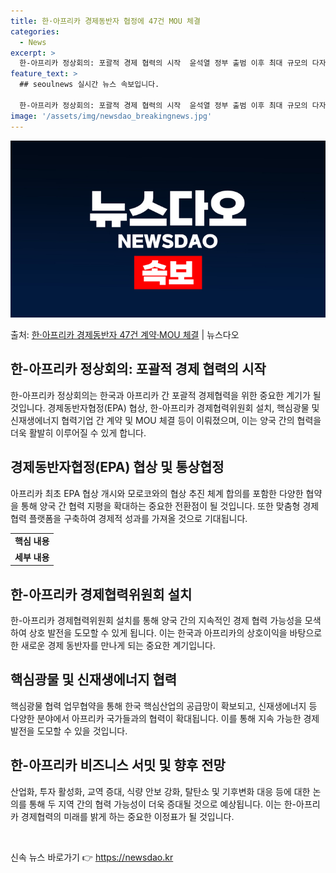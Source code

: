 ```yaml
---
title: 한·아프리카 경제동반자 협정에 47건 MOU 체결
categories:
  - News
excerpt: >
  한-아프리카 정상회의: 포괄적 경제 협력의 시작  윤석열 정부 출범 이후 최대 규모의 다자정상회담이자 우리나…
feature_text: >
  ## seoulnews 실시간 뉴스 속보입니다.

  한-아프리카 정상회의: 포괄적 경제 협력의 시작  윤석열 정부 출범 이후 최대 규모의 다자정상회담이자 우리나…
image: '/assets/img/newsdao_breakingnews.jpg'
---
```


![뉴스다오 속보](/assets/img/newsdao_breakingnews.jpg)

<p>출처: <a href="https://newsdao.kr/4132" rel="dofollow">한·아프리카 경제동반자 47건 계약·MOU 체결</a> | 뉴스다오</p>

<h2 data-ke-size="size26">한-아프리카 정상회의: 포괄적 경제 협력의 시작</h2>
<p data-ke-size="size16">한-아프리카 정상회의는 한국과 아프리카 간 포괄적 경제협력을 위한 중요한 계기가 될 것입니다. 경제동반자협정(EPA) 협상, 한-아프리카 경제협력위원회 설치, 핵심광물 및 신재생에너지 협력기업 간 계약 및 MOU 체결 등이 이뤄졌으며, 이는 양국 간의 협력을 더욱 활발히 이루어질 수 있게 합니다.</p>

<h2 data-ke-size="size26">경제동반자협정(EPA) 협상 및 통상협정</h2>
<p data-ke-size="size16">아프리카 최초 EPA 협상 개시와 모로코와의 협상 추진 체계 합의를 포함한 다양한 협약을 통해 양국 간 협력 지평을 확대하는 중요한 전환점이 될 것입니다. 또한 맞춤형 경제협력 플랫폼을 구축하여 경제적 성과를 가져올 것으로 기대됩니다.</p>
<table>
    <tr>
        <td style="text-align: center; height: 17px;"><b>핵심 내용</b></td>
    </tr>
    <tr>
        <td style="text-align: center; height: 17px;"><b>세부 내용</b></td>
    </tr>
</table>

<h2 data-ke-size="size26">한-아프리카 경제협력위원회 설치</h2>
<p data-ke-size="size16">한-아프리카 경제협력위원회 설치를 통해 양국 간의 지속적인 경제 협력 가능성을 모색하여 상호 발전을 도모할 수 있게 됩니다. 이는 한국과 아프리카의 상호이익을 바탕으로 한 새로운 경제 동반자를 만나게 되는 중요한 계기입니다.</p>
<h2 data-ke-size="size26">핵심광물 및 신재생에너지 협력</h2>
<p data-ke-size="size16">핵심광물 협력 업무협약을 통해 한국 핵심산업의 공급망이 확보되고, 신재생에너지 등 다양한 분야에서 아프리카 국가들과의 협력이 확대됩니다. 이를 통해 지속 가능한 경제 발전을 도모할 수 있을 것입니다.</p>
<h2 data-ke-size="size26">한-아프리카 비즈니스 서밋 및 향후 전망</h2>
<p data-ke-size="size16">산업화, 투자 활성화, 교역 증대, 식량 안보 강화, 탈탄소 및 기후변화 대응 등에 대한 논의를 통해 두 지역 간의 협력 가능성이 더욱 증대될 것으로 예상됩니다. 이는 한-아프리카 경제협력의 미래를 밝게 하는 중요한 이정표가 될 것입니다.</p>

<p data-ke-size="size16">&nbsp;</p> 

신속 뉴스 바로가기 👉 <a href="https://newsdao.kr" rel="dofollow">https://newsdao.kr</a>


